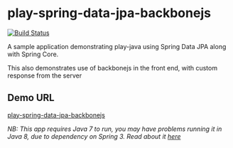 play-spring-data-jpa-backbonejs
====================

[![Build Status](https://travis-ci.org/WarFox/play-spring-data-jpa-backbonejs.png?branch=master)](https://travis-ci.org/WarFox/play-spring-data-jpa-backbonejs)

A sample application demonstrating play-java using Spring Data JPA along with Spring Core.

This also demonstrates use of backbonejs in the front end, with custom response from the server


## Demo URL

[play-spring-data-jpa-backbonejs](http://play-spring-data-jpa-backbone.herokuapp.com/)

_NB: This app requires Java 7 to run, you may have problems running it in Java 8, due to dependency on Spring 3. Read about it [here](https://stackoverflow.com/a/22527057/598444)_
